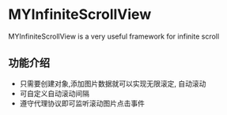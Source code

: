 # MYInfiniteScrollView
MYInfiniteScrollView is a very useful framework for infinite scroll

## 功能介绍
- 只需要创建对象,添加图片数据就可以实现无限滚定, 自动滚动
- 可自定义自动滚动间隔
- 遵守代理协议即可监听滚动图片点击事件
